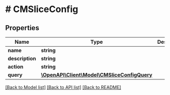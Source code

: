 # # CMSliceConfig

## Properties

Name | Type | Description | Notes
------------ | ------------- | ------------- | -------------
**name** | **string** |  |
**description** | **string** |  |
**action** | **string** |  |
**query** | [**\OpenAPI\Client\Model\CMSliceConfigQuery**](CMSliceConfigQuery.md) |  |

[[Back to Model list]](../../README.md#models) [[Back to API list]](../../README.md#endpoints) [[Back to README]](../../README.md)
